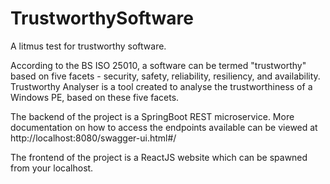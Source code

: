 # TrustworthySoftware
A litmus test for trustworthy software. 

According to the BS ISO 25010, a software can be termed "trustworthy" based on five facets - security, safety, reliability, resiliency, and availability.
Trustworthy Analyser is a tool created to analyse the trustworthiness of a Windows PE, based on these five facets.

The backend of the project is a SpringBoot REST microservice. 
More documentation on how to access the endpoints available can be viewed at http://localhost:8080/swagger-ui.html#/ 

The frontend of the project is a ReactJS website which can be spawned from your localhost.